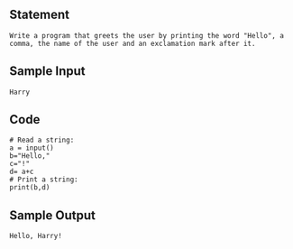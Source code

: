 ## Statement
```
Write a program that greets the user by printing the word "Hello", a comma, the name of the user and an exclamation mark after it.
```
## Sample Input
```
Harry
```
## Code
```
# Read a string:
a = input()
b="Hello,"
c="!"
d= a+c
# Print a string:
print(b,d)
```
## Sample Output
```
Hello, Harry!
```

